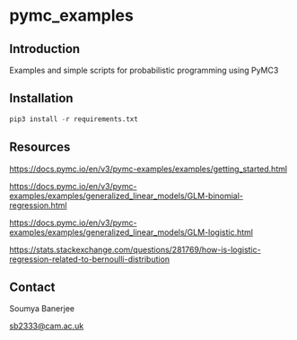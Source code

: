# pymc_examples

## Introduction

Examples and simple scripts for probabilistic programming using PyMC3


## Installation

```r
pip3 install -r requirements.txt
```

## Resources

https://docs.pymc.io/en/v3/pymc-examples/examples/getting_started.html

https://docs.pymc.io/en/v3/pymc-examples/examples/generalized_linear_models/GLM-binomial-regression.html

https://docs.pymc.io/en/v3/pymc-examples/examples/generalized_linear_models/GLM-logistic.html

https://stats.stackexchange.com/questions/281769/how-is-logistic-regression-related-to-bernoulli-distribution

## Contact

Soumya Banerjee

sb2333@cam.ac.uk

